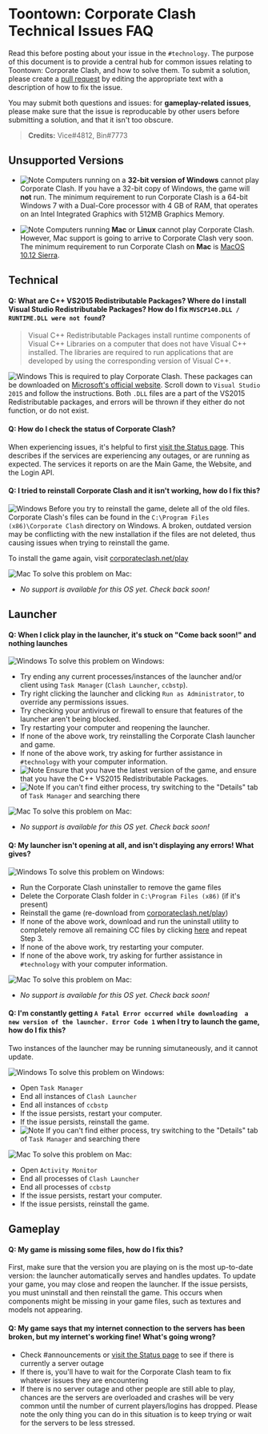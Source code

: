 # Toontown: Corporate Clash Technical Issues FAQ

Read this before posting about your issue in the `#technology`. The purpose of this document is to provide a central hub for common issues relating to Toontown: Corporate Clash, and how to solve them. To submit a solution, please create a [pull request](https://github.com/Palmidence/Toontown/pulls) by editing the appropriate text with a description of how to fix the issue.

You may submit both questions and issues: for **gameplay-related issues**, please make sure that the issue is reproducable by other users before submitting a solution, and that it isn't too obscure.

>**Credits:** Vice#4812, Bin#7773

## Unsupported Versions

- ![Note](https://i.imgur.com/eifXPBC.png) Computers running on a **32-bit version of Windows** cannot play Corporate Clash. If you have a 32-bit copy of Windows, the game will **not** run. The minimum requirement to run Corporate Clash is a 64-bit Windows 7 with a	Dual-Core processor with	4 GB	of RAM, that operates on an Intel Integrated Graphics with 512MB Graphics Memory.

- ![Note](https://i.imgur.com/eifXPBC.png) Computers running **Mac** or **Linux** cannot play Corporate Clash. However, Mac support is going to arrive to Corporate Clash very soon. The minimum requirement to run Corporate Clash on **Mac** is [MacOS 10.12 Sierra](https://en.wikipedia.org/wiki/MacOS_Sierra).

## Technical

#### **Q:** What are C++ VS2015 Redistributable Packages? Where do I install Visual Studio Redistributable Packages? How do I fix `MVSCP140.DLL / RUNTIME.DLL were not found`?
 
>Visual C++ Redistributable Packages install runtime components of Visual C++ Libraries on a computer that does not have Visual C++ installed. The libraries are required to run applications that are developed by using the corresponding version of Visual C++.

![Windows](https://i.imgur.com/oB4EbDs.png) This is required to play Corporate Clash. These packages can be downloaded on [Microsoft's official website](https://www.microsoft.com/en-us/download/details.aspx?id=48145). Scroll down to `Visual Studio 2015` and follow the instructions. Both `.DLL` files are a part of the VS2015 Redistributable packages, and errors will be thrown if they either do not function, or do not exist.

#### **Q:** How do I check the status of Corporate Clash?

When experiencing issues, it's helpful to first [visit the Status page](https://status.corporateclash.net/). This describes if the services are experiencing any outages, or are running as expected. The services it reports on are the Main Game, the Website, and the Login API.

#### **Q:** I tried to reinstall Corporate Clash and it isn't working, how do I fix this?

![Windows](https://i.imgur.com/oB4EbDs.png) Before you try to reinstall the game, delete all of the old files. Corporate Clash's files can be found in the `C:\Program Files (x86)\Corporate Clash` directory on Windows. A broken, outdated version may be conflicting with the new installation if the files are not deleted, thus causing issues when trying to reinstall the game.

To install the game again, visit [corporateclash.net/play](https://corporateclash.net/play)

![Mac](https://i.imgur.com/bo61GBx.png) To solve this problem on Mac:
- _No support is available for this OS yet. Check back soon!_

## Launcher

#### **Q:** When I click play in the launcher, it's stuck on "Come back soon!" and nothing launches

![Windows](https://i.imgur.com/oB4EbDs.png) To solve this problem on Windows:
- Try ending any current processes/instances of the launcher and/or client using `Task Manager` (`Clash Launcher`, `ccbstp`).
- Try right clicking the launcher and clicking `Run as Administrator`, to override any permissions issues.
- Try checking your antivirus or firewall to ensure that features of the launcher aren't being blocked.
- Try restarting your computer and reopening the launcher.
- If none of the above work, try reinstalling the Corporate Clash launcher and game.
- If none of the above work, try asking for further assistance in `#technology` with your computer information.
- ![Note](https://i.imgur.com/eifXPBC.png) Ensure that you have the latest version of the game, and ensure that you have the C++ VS2015 Redistributable Packages.
- ![Note](https://i.imgur.com/eifXPBC.png) If you can't find either process, try switching to the "Details" tab of `Task Manager` and searching there

![Mac](https://i.imgur.com/bo61GBx.png) To solve this problem on Mac:
- _No support is available for this OS yet. Check back soon!_

#### **Q:** My launcher isn't opening at all, and isn't displaying any errors! What gives?

![Windows](https://i.imgur.com/oB4EbDs.png) To solve this problem on Windows:
- Run the Corporate Clash uninstaller to remove the game files
- Delete the Corporate Clash folder in `C:\Program Files (x86)` (if it's present)
- Reinstall the game (re-download from [corporateclash.net/play](corporateclash.net/play))
- If none of the above work, download and run the uninstall utility to completely remove all remaining CC files by clicking [here](https://drive.google.com/file/d/1aqk_CyY4NRV2W8umeUOBuL_PZgpj2llS/view?usp=sharing) and repeat Step 3.
- If none of the above work, try restarting your computer. 
- If none of the above work, try asking for further assistance in `#technology` with your computer information.

![Mac](https://i.imgur.com/bo61GBx.png) To solve this problem on Mac:
- _No support is available for this OS yet. Check back soon!_

#### **Q:** I'm constantly getting `A Fatal Error occurred while downloading  a new version of the launcher. Error Code 1` when I try to launch the game, how do I fix this?

Two instances of the launcher may be running simutaneously, and it cannot update.

![Windows](https://i.imgur.com/oB4EbDs.png) To solve this problem on Windows:
- Open `Task Manager`
- End all instances of `Clash Launcher`
- End all instances of `ccbstp`
- If the issue persists, restart your computer.
- If the issue persists, reinstall the game.
- ![Note](https://i.imgur.com/eifXPBC.png) If you can't find either process, try switching to the "Details" tab of `Task Manager` and searching there

![Mac](https://i.imgur.com/bo61GBx.png) To solve this problem on Mac:
- Open `Activity Monitor`
- End all processes of `Clash Launcher`
- End all processes of `ccbstp`
- If the issue persists, restart your computer.
- If the issue persists, reinstall the game.

## Gameplay

#### **Q:** My game is missing some files, how do I fix this?

First, make sure that the version you are playing on is the most up-to-date version: the launcher automatically serves and handles updates. To update your game, you may close and reopen the launcher. If the issue persists, you must uninstall and then reinstall the game. This occurs when components might be missing in your game files, such as textures and models not appearing.

#### **Q:** My game says that my internet connection to the servers has been broken, but my internet's working fine! What's going wrong?

- Check #announcements or [visit the Status page](https://status.corporateclash.net/) to see if there is currently a server outage
- If there is, you'll have to wait for the Corporate Clash team to fix whatever issues they are encountering
- If there is no server outage and other people are still able to play, chances are the servers are overloaded and crashes will be very common until the number of current players/logins has dropped. Please note the only thing you can do in this situation is to keep trying or wait for the servers to be less stressed.
